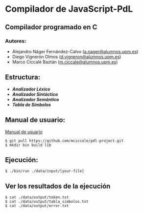 # Compilador de JavaScript-PdL

## Compilador programado en C

### Autores:
- Alejandro Náger Fernández-Calvo (a.nager@alumnos.upm.es)
- Diego Vignerón Olmos (d.vigneron@alumnos.upm.es)
- Marco Ciccalè Baztán (m.ciccale@alumnos.upm.es)

## Estructura:
- ***Analizador Léxico***
- ***Analizador Sintáctico***
- ***Analizador Semántico***
- ***Tabla de Símbolos***

## Manual de usuario:
[Manual de usuario](/docs/TS2006%20-%20Manual%20de%20usuario.pdf)
```
$ git pull https://github.com/mciccale/pdl-project.git
$ mkdir bin build lib
```

## Ejecución:
```
$ ./bin/run ./data/input/[your-file]
```
## Ver los resultados de la ejecución
```
$ cat ./data/output/token.txt
$ cat ./data/output/tabla_simbolos.txt
$ cat ./data/output/error.txt
```
